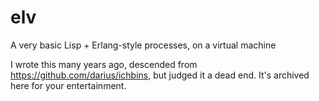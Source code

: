 # elv
A very basic Lisp + Erlang-style processes, on a virtual machine

I wrote this many years ago, descended from
https://github.com/darius/ichbins, but judged it a dead end. It's
archived here for your entertainment.
